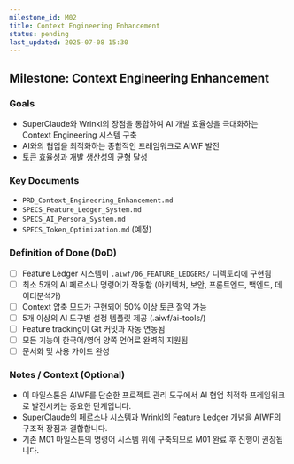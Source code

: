 ```yaml
---
milestone_id: M02
title: Context Engineering Enhancement
status: pending
last_updated: 2025-07-08 15:30
---
```


## Milestone: Context Engineering Enhancement

### Goals
- SuperClaude와 Wrinkl의 장점을 통합하여 AI 개발 효율성을 극대화하는 Context Engineering 시스템 구축
- AI와의 협업을 최적화하는 종합적인 프레임워크로 AIWF 발전
- 토큰 효율성과 개발 생산성의 균형 달성

### Key Documents

- `PRD_Context_Engineering_Enhancement.md`
- `SPECS_Feature_Ledger_System.md`
- `SPECS_AI_Persona_System.md`
- `SPECS_Token_Optimization.md` (예정)

### Definition of Done (DoD)
- [ ] Feature Ledger 시스템이 `.aiwf/06_FEATURE_LEDGERS/` 디렉토리에 구현됨
- [ ] 최소 5개의 AI 페르소나 명령어가 작동함 (아키텍처, 보안, 프론트엔드, 백엔드, 데이터분석가)
- [ ] Context 압축 모드가 구현되어 50% 이상 토큰 절약 가능
- [ ] 5개 이상의 AI 도구별 설정 템플릿 제공 (.aiwf/ai-tools/)
- [ ] Feature tracking이 Git 커밋과 자동 연동됨
- [ ] 모든 기능이 한국어/영어 양쪽 언어로 완벽히 지원됨
- [ ] 문서화 및 사용 가이드 완성

### Notes / Context (Optional)
- 이 마일스톤은 AIWF를 단순한 프로젝트 관리 도구에서 AI 협업 최적화 프레임워크로 발전시키는 중요한 단계입니다.
- SuperClaude의 페르소나 시스템과 Wrinkl의 Feature Ledger 개념을 AIWF의 구조적 장점과 결합합니다.
- 기존 M01 마일스톤의 명령어 시스템 위에 구축되므로 M01 완료 후 진행이 권장됩니다.